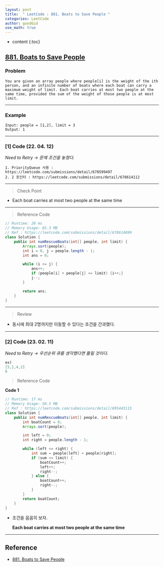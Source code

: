 ```yaml
---
layout: post
title:  " LeetCode : 881. Boats to Save People "
categories: LeetCode
author: goodGid
use_math: true
---
```

* content
{:toc}

## [881. Boats to Save People](https://leetcode.com/problems/boats-to-save-people)

### Problem

```
You are given an array people where people[i] is the weight of the ith person, and an infinite number of boats where each boat can carry a maximum weight of limit. Each boat carries at most two people at the same time, provided the sum of the weight of those people is at most limit.
```


---

### Example

```
Input: people = [1,2], limit = 3
Output: 1
```

---

### [1] Code (22. 04. 12)

*Need to Retry -> 문제 조건을 놓쳤다.*

```
1. PriorityQueue 사용 : https://leetcode.com/submissions/detail/678599497
2. 2 포인터 : https://leetcode.com/submissions/detail/678614112
```

---

> Check Point

* Each boat carries at most two people at the same time

---

> Reference Code

``` java
// Runtime: 20 ms
// Memory Usage: 65.3 MB
// Ref : https://leetcode.com/submissions/detail/678614899
class Solution {
    public int numRescueBoats(int[] people, int limit) {
        Arrays.sort(people);
        int i = 0, j = people.length - 1;
        int ans = 0;

        while (i <= j) {
            ans++;
            if (people[i] + people[j] <= limit) {i++;}
            j--;
        }

        return ans;
    }
}
```

---

> Review

* 동시에 최대 2명까지만 이동할 수 있다는 조건을 간과했다.

---

### [2] Code (23. 02. 11)

*Need to Retry -> 우선순위 큐를 생각했다면 틀릴 것이다.*

``` java
ex)
[5,1,4,2]
6
```

> Reference Code

**Code 1**

``` java
// Runtime: 17 ms
// Memory Usage: 50.5 MB
// Ref : https://leetcode.com/submissions/detail/895443115
class Solution {
    public int numRescueBoats(int[] people, int limit) {
        int boatCount = 0;
        Arrays.sort(people);

        int left = 0;
        int right = people.length - 1;

        while (left <= right) {
            int sum = people[left] + people[right];
            if (sum <= limit) {
                boatCount++;
                left++;
                right--;
            } else {
                boatCount++;
                right--;
            }
        }
        return boatCount;
    }
}
```

* 조건을 꼼꼼히 보자.

  **Each boat carries at most two people at the same time**

---

## Reference

* [881. Boats to Save People](https://leetcode.com/problems/boats-to-save-people)